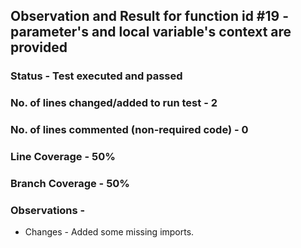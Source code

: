 ## Observation and Result for function id #19 - parameter's and local variable's context are provided

### Status - Test executed and passed

### No. of lines changed/added to run test - 2

### No. of lines commented (non-required code) - 0

### Line Coverage - 50%

### Branch Coverage - 50%

### Observations -
- Changes - Added some missing imports.